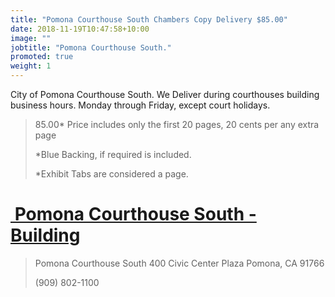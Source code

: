 ```yaml
---
title: "Pomona Courthouse South Chambers Copy Delivery $85.00"
date: 2018-11-19T10:47:58+10:00
image: ""
jobtitle: "Pomona Courthouse South."
promoted: true
weight: 1
---
```


City of Pomona Courthouse South. We Deliver during courthouses building business hours. Monday through Friday, except court holidays.


> 85.00* Price includes only the first 20 pages, 20 cents per any extra page
> 
> *Blue Backing, if required is included.
>
> *Exhibit Tabs are considered a page. 


# <a href="https://www.lacourt.org/courthouse/info/ea" target="_blank"><img src="" alt="" style="height: 0px !important;width: 0px !important;" > Pomona Courthouse South - Building </a>


>  Pomona Courthouse South
>  400 Civic Center Plaza
>  Pomona, CA 91766
>
>  (909) 802-1100
